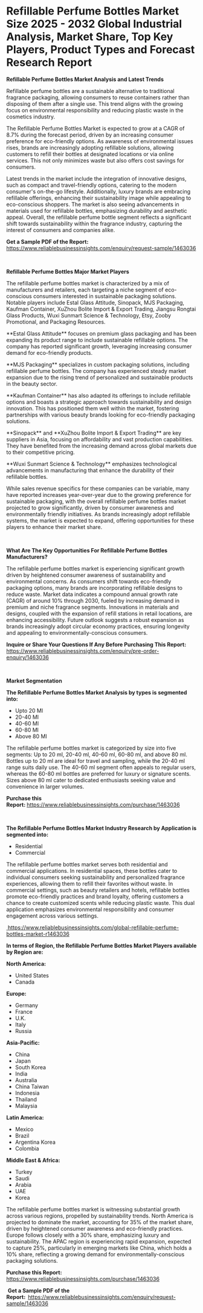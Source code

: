 <p><h1>Refillable Perfume Bottles Market Size 2025 - 2032 Global Industrial Analysis, Market Share, Top Key Players, Product Types and Forecast Research Report</h1></p><p><strong>Refillable Perfume Bottles Market Analysis and Latest Trends</strong></p>
<p><p>Refillable perfume bottles are a sustainable alternative to traditional fragrance packaging, allowing consumers to reuse containers rather than disposing of them after a single use. This trend aligns with the growing focus on environmental responsibility and reducing plastic waste in the cosmetics industry. </p><p>The Refillable Perfume Bottles Market is expected to grow at a CAGR of 8.7% during the forecast period, driven by an increasing consumer preference for eco-friendly options. As awareness of environmental issues rises, brands are increasingly adopting refillable solutions, allowing customers to refill their bottles at designated locations or via online services. This not only minimizes waste but also offers cost savings for consumers.</p><p>Latest trends in the market include the integration of innovative designs, such as compact and travel-friendly options, catering to the modern consumer's on-the-go lifestyle. Additionally, luxury brands are embracing refillable offerings, enhancing their sustainability image while appealing to eco-conscious shoppers. The market is also seeing advancements in materials used for refillable bottles, emphasizing durability and aesthetic appeal. Overall, the refillable perfume bottle segment reflects a significant shift towards sustainability within the fragrance industry, capturing the interest of consumers and companies alike.</p></p>
<p><strong>Get a Sample PDF of the Report:&nbsp;</strong> <a href="https://www.reliablebusinessinsights.com/enquiry/request-sample/1463036?utm_campaign=2924&utm_medium=2&utm_source=Github&utm_content=ia&utm_term=19042025&utm_id=refillable-perfume-bottles">https://www.reliablebusinessinsights.com/enquiry/request-sample/1463036</a></p>
<p>&nbsp;</p>
<p><strong>Refillable Perfume Bottles Major Market Players</strong></p>
<p><p>The refillable perfume bottles market is characterized by a mix of manufacturers and retailers, each targeting a niche segment of eco-conscious consumers interested in sustainable packaging solutions. Notable players include Estal Glass Attitude, Sinopack, MJS Packaging, Kaufman Container, XuZhou Bolite Import & Export Trading, Jiangsu Rongtai Glass Products, Wuxi Sunmart Science & Technology, Etsy, Zooby Promotional, and Packaging Resources.</p><p>**Estal Glass Attitude** focuses on premium glass packaging and has been expanding its product range to include sustainable refillable options. The company has reported significant growth, leveraging increasing consumer demand for eco-friendly products. </p><p>**MJS Packaging** specializes in custom packaging solutions, including refillable perfume bottles. The company has experienced steady market expansion due to the rising trend of personalized and sustainable products in the beauty sector. </p><p>**Kaufman Container** has also adapted its offerings to include refillable options and boasts a strategic approach towards sustainability and design innovation. This has positioned them well within the market, fostering partnerships with various beauty brands looking for eco-friendly packaging solutions.</p><p>**Sinopack** and **XuZhou Bolite Import & Export Trading** are key suppliers in Asia, focusing on affordability and vast production capabilities. They have benefited from the increasing demand across global markets due to their competitive pricing.</p><p>**Wuxi Sunmart Science & Technology** emphasizes technological advancements in manufacturing that enhance the durability of their refillable bottles. </p><p>While sales revenue specifics for these companies can be variable, many have reported increases year-over-year due to the growing preference for sustainable packaging, with the overall refillable perfume bottles market projected to grow significantly, driven by consumer awareness and environmentally friendly initiatives. As brands increasingly adopt refillable systems, the market is expected to expand, offering opportunities for these players to enhance their market share.</p></p>
<p>&nbsp;</p>
<p><strong>What Are The Key Opportunities For Refillable Perfume Bottles Manufacturers?</strong></p>
<p><p>The refillable perfume bottles market is experiencing significant growth driven by heightened consumer awareness of sustainability and environmental concerns. As consumers shift towards eco-friendly packaging options, many brands are incorporating refillable designs to reduce waste. Market data indicates a compound annual growth rate (CAGR) of around 10% through 2030, fueled by increasing demand in premium and niche fragrance segments. Innovations in materials and designs, coupled with the expansion of refill stations in retail locations, are enhancing accessibility. Future outlook suggests a robust expansion as brands increasingly adopt circular economy practices, ensuring longevity and appealing to environmentally-conscious consumers.</p></p>
<p><strong>Inquire or Share Your Questions If Any Before Purchasing This Report:</strong> <a href="https://www.reliablebusinessinsights.com/enquiry/pre-order-enquiry/1463036?utm_campaign=2924&utm_medium=2&utm_source=Github&utm_content=ia&utm_term=19042025&utm_id=refillable-perfume-bottles">https://www.reliablebusinessinsights.com/enquiry/pre-order-enquiry/1463036</a></p>
<p>&nbsp;</p>
<p><strong>Market Segmentation</strong></p>
<p><strong>The Refillable Perfume Bottles Market Analysis by types is segmented into:</strong></p>
<p><ul><li>Upto 20 Ml</li><li>20-40 Ml</li><li>40-60 Ml</li><li>60-80 Ml</li><li>Above 80 Ml</li></ul></p>
<p><p>The refillable perfume bottles market is categorized by size into five segments: Up to 20 ml, 20-40 ml, 40-60 ml, 60-80 ml, and above 80 ml. Bottles up to 20 ml are ideal for travel and sampling, while the 20-40 ml range suits daily use. The 40-60 ml segment often appeals to regular users, whereas the 60-80 ml bottles are preferred for luxury or signature scents. Sizes above 80 ml cater to dedicated enthusiasts seeking value and convenience in larger volumes.</p></p>
<p><strong>Purchase this Report:&nbsp;</strong><a href="https://www.reliablebusinessinsights.com/purchase/1463036?utm_campaign=2924&utm_medium=2&utm_source=Github&utm_content=ia&utm_term=19042025&utm_id=refillable-perfume-bottles">https://www.reliablebusinessinsights.com/purchase/1463036</a></p>
<p>&nbsp;</p>
<p><strong>The Refillable Perfume Bottles Market Industry Research by Application is segmented into:</strong></p>
<p><ul><li>Residential</li><li>Commercial</li></ul></p>
<p><p>The refillable perfume bottles market serves both residential and commercial applications. In residential spaces, these bottles cater to individual consumers seeking sustainability and personalized fragrance experiences, allowing them to refill their favorites without waste. In commercial settings, such as beauty retailers and hotels, refillable bottles promote eco-friendly practices and brand loyalty, offering customers a chance to create customized scents while reducing plastic waste. This dual application emphasizes environmental responsibility and consumer engagement across various settings.</p></p>
<p><a href="https://www.reliablebusinessinsights.com/global-refillable-perfume-bottles-market-r1463036?utm_campaign=2924&utm_medium=2&utm_source=Github&utm_content=ia&utm_term=19042025&utm_id=refillable-perfume-bottles">&nbsp;https://www.reliablebusinessinsights.com/global-refillable-perfume-bottles-market-r1463036</a></p>
<p><strong>In terms of Region, the Refillable Perfume Bottles Market Players available by Region are:</strong></p>
<p>
    <p> <strong> North America: </strong>
        <ul>
            <li>United States</li>
            <li>Canada</li>
        </ul>
        </p> 
    <p> <strong> Europe: </strong>
        <ul>
            <li>Germany</li>
            <li>France</li>
            <li>U.K.</li>
            <li>Italy</li>
            <li>Russia</li>
        </ul>
        </p> 
    <p> <strong> Asia-Pacific: </strong>
        <ul>
            <li>China</li>
            <li>Japan</li>
            <li>South Korea</li>
            <li>India</li>
            <li>Australia</li>
            <li>China Taiwan</li>
            <li>Indonesia</li>
            <li>Thailand</li>
            <li>Malaysia</li>
        </ul>
        </p> 
    <p> <strong> Latin America: </strong>
        <ul>
            <li>Mexico</li>
            <li>Brazil</li>
            <li>Argentina Korea</li>
            <li>Colombia</li>
        </ul>
        </p> 
    <p> <strong> Middle East & Africa: </strong>
        <ul>
            <li>Turkey</li>
            <li>Saudi</li>
            <li>Arabia</li>
            <li>UAE</li>
            <li>Korea</li>
        </ul>
    </p>
    </p>
<p><p>The refillable perfume bottles market is witnessing substantial growth across various regions, propelled by sustainability trends. North America is projected to dominate the market, accounting for 35% of the market share, driven by heightened consumer awareness and eco-friendly practices. Europe follows closely with a 30% share, emphasizing luxury and sustainability. The APAC region is experiencing rapid expansion, expected to capture 25%, particularly in emerging markets like China, which holds a 10% share, reflecting a growing demand for environmentally-conscious packaging solutions.</p></p>
<p><strong>Purchase this Report: </strong><a href="https://www.reliablebusinessinsights.com/purchase/1463036?utm_campaign=2924&utm_medium=2&utm_source=Github&utm_content=ia&utm_term=19042025&utm_id=refillable-perfume-bottles">https://www.reliablebusinessinsights.com/purchase/1463036</a></p>
<p>&nbsp;<strong>Get a Sample PDF of the Report:&nbsp;&nbsp;</strong><a href="https://www.reliablebusinessinsights.com/enquiry/request-sample/1463036?utm_campaign=2924&utm_medium=2&utm_source=Github&utm_content=ia&utm_term=19042025&utm_id=refillable-perfume-bottles">https://www.reliablebusinessinsights.com/enquiry/request-sample/1463036</a></p>
<p><strong></strong></p>
<p><p></p><p></p><p></p></p>